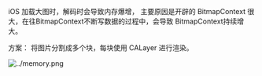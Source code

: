 iOS 加载大图时，解码时会导致内存爆增，
主要原因是开辟的 BitmapContext 很大，在往BitmapContext不断写数据的过程中，会导致 BitmapContext持续增大。

方案：
将图片分割成多个块，每块使用 CALayer 进行渲染。

![../memory.png](内存消耗)